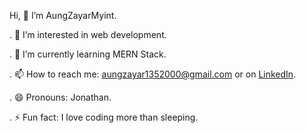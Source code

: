 Hi, 👋 I’m AungZayarMyint.

.		👀 I’m interested in web development.


.		🌱 I’m currently learning MERN Stack.


.		📫 How to reach me: aungzayar1352000@gmail.com or on [LinkedIn](https://www.linkedin.com/in/aung-zayar-myint-757b32257/).


.		😄 Pronouns: Jonathan.


.		⚡ Fun fact: I love coding more than sleeping.


